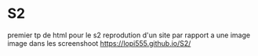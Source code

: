 # S2 
premier tp de html pour le s2 
reprodution d'un site par rapport a une image image dans les screenshoot
https://lopi555.github.io/S2/
